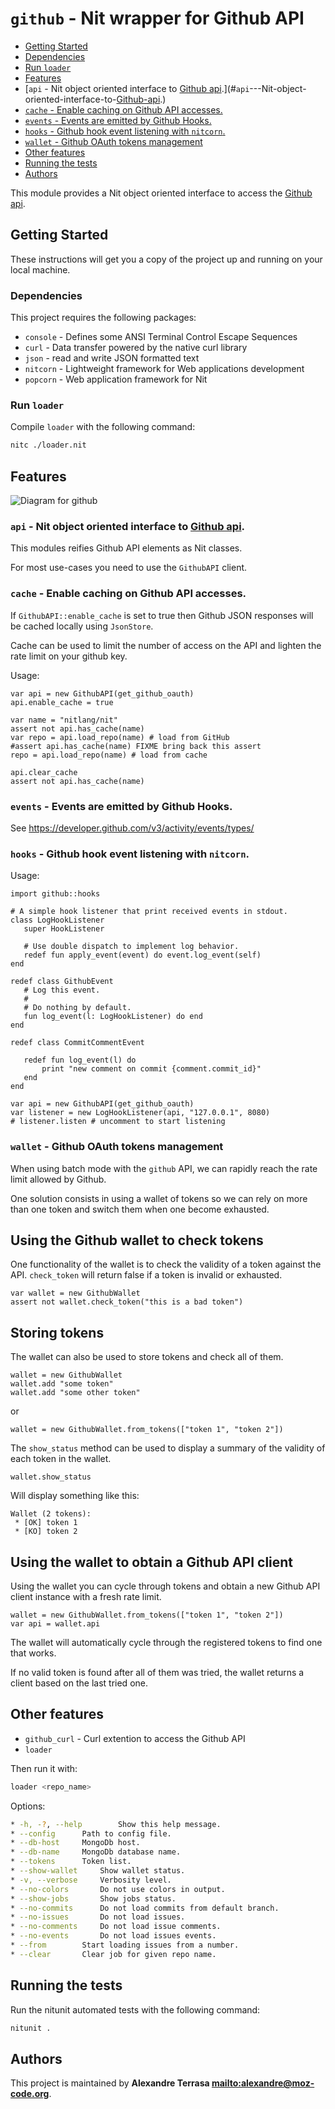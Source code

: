 # `github` - Nit wrapper for Github API

* [Getting Started](#Getting-Started)
* [Dependencies](#Dependencies)
* [Run `loader`](#Run-`loader`)
* [Features](#Features)
* [`api` - Nit object oriented interface to [Github api](https://developer.github.com/v3/).](#`api`---Nit-object-oriented-interface-to-[Github-api](https://developer.github.com/v3/).)
* [`cache` - Enable caching on Github API accesses.](#`cache`---Enable-caching-on-Github-API-accesses.)
* [`events` - Events are emitted by Github Hooks.](#`events`---Events-are-emitted-by-Github-Hooks.)
* [`hooks` - Github hook event listening with `nitcorn`.](#`hooks`---Github-hook-event-listening-with-`nitcorn`.)
* [`wallet` - Github OAuth tokens management](#`wallet`---Github-OAuth-tokens-management)
* [Other features](#Other-features)
* [Running the tests](#Running-the-tests)
* [Authors](#Authors)

This module provides a Nit object oriented interface to access the
[Github api](https://developer.github.com/v3/).

## Getting Started

These instructions will get you a copy of the project up and running on your local machine.

### Dependencies

This project requires the following packages:

* `console` - Defines some ANSI Terminal Control Escape Sequences
* `curl` - Data transfer powered by the native curl library
* `json` - read and write JSON formatted text
* `nitcorn` - Lightweight framework for Web applications development
* `popcorn` - Web application framework for Nit

### Run `loader`

Compile `loader` with the following command:

~~~bash
nitc ./loader.nit
~~~

## Features

![Diagram for `github`](uml-github.svg)

### `api` - Nit object oriented interface to [Github api](https://developer.github.com/v3/).

This modules reifies Github API elements as Nit classes.

For most use-cases you need to use the `GithubAPI` client.

### `cache` - Enable caching on Github API accesses.

If `GithubAPI::enable_cache` is set to true then Github JSON responses
will be cached locally using `JsonStore`.

Cache can be used to limit the number of access on the API and lighten
the rate limit on your github key.

Usage:

~~~
var api = new GithubAPI(get_github_oauth)
api.enable_cache = true

var name = "nitlang/nit"
assert not api.has_cache(name)
var repo = api.load_repo(name) # load from GitHub
#assert api.has_cache(name) FIXME bring back this assert
repo = api.load_repo(name) # load from cache

api.clear_cache
assert not api.has_cache(name)
~~~

### `events` - Events are emitted by Github Hooks.

See <https://developer.github.com/v3/activity/events/types/>

### `hooks` - Github hook event listening with `nitcorn`.

Usage:

~~~
import github::hooks

# A simple hook listener that print received events in stdout.
class LogHookListener
   super HookListener

   # Use double dispatch to implement log behavior.
   redef fun apply_event(event) do event.log_event(self)
end

redef class GithubEvent
   # Log this event.
   #
   # Do nothing by default.
   fun log_event(l: LogHookListener) do end
end

redef class CommitCommentEvent

   redef fun log_event(l) do
       print "new comment on commit {comment.commit_id}"
   end
end

var api = new GithubAPI(get_github_oauth)
var listener = new LogHookListener(api, "127.0.0.1", 8080)
# listener.listen # uncomment to start listening
~~~

### `wallet` - Github OAuth tokens management

When using batch mode with the `github` API, we can rapidly reach the rate
limit allowed by Github.

One solution consists in using a wallet of tokens so we can rely on more than
one token and switch them when one become exhausted.

## Using the Github wallet to check tokens

One functionality of the wallet is to check the validity of a token against
the API. `check_token` will return false if a token is invalid or exhausted.

~~~
var wallet = new GithubWallet
assert not wallet.check_token("this is a bad token")
~~~

## Storing tokens

The wallet can also be used to store tokens and check all of them.

~~~
wallet = new GithubWallet
wallet.add "some token"
wallet.add "some other token"
~~~

or

~~~
wallet = new GithubWallet.from_tokens(["token 1", "token 2"])
~~~

The `show_status` method can be used to display a summary of the validity of
each token in the wallet.

~~~
wallet.show_status
~~~

Will display something like this:

~~~raw
Wallet (2 tokens):
 * [OK] token 1
 * [KO] token 2
~~~

## Using the wallet to obtain a Github API client

Using the wallet you can cycle through tokens and obtain a new Github API client
instance with a fresh rate limit.

~~~
wallet = new GithubWallet.from_tokens(["token 1", "token 2"])
var api = wallet.api
~~~

The wallet will automatically cycle through the registered tokens to find one
that works.

If no valid token is found after all of them was tried, the wallet returns a
client based on the last tried one.

## Other features

* `github_curl` - Curl extention to access the Github API
* `loader`

Then run it with:

~~~bash
loader <repo_name>
~~~

Options:

~~~bash
* -h, -?, --help		Show this help message.
* --config		Path to config file.
* --db-host		MongoDb host.
* --db-name		MongoDb database name.
* --tokens		Token list.
* --show-wallet		Show wallet status.
* -v, --verbose		Verbosity level.
* --no-colors		Do not use colors in output.
* --show-jobs		Show jobs status.
* --no-commits		Do not load commits from default branch.
* --no-issues		Do not load issues.
* --no-comments		Do not load issue comments.
* --no-events		Do not load issues events.
* --from		Start loading issues from a number.
* --clear		Clear job for given repo name.
~~~

## Running the tests

Run the nitunit automated tests with the following command:

~~~bash
nitunit .
~~~

## Authors

This project is maintained by **Alexandre Terrasa <mailto:alexandre@moz-code.org>**.
